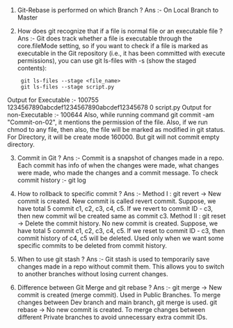 1. Git-Rebase is performed on which Branch ?
Ans :- On Local Branch to Master


2. How does git recognize that if a file is normal file or an executable file ?
Ans :- Git does track whether a file is executable through the core.fileMode setting, so if you want to check if a file is marked as executable in the Git repository (i.e., it has been committed with execute permissions), you can use git ls-files with -s (show the staged contents):

        git ls-files --stage <file_name>
        git ls-files --stage script.py

Output for Executable :-            100755 1234567890abcdef1234567890abcdef12345678 0       script.py
Output for non-Executable :-   100644
Also, while running command git commit -am "Commit-on-02",  it mentions the permission of the file.
Also, if we run chmod to any file, then also, the file will be marked as modified in git status.
For Directory, it will be create mode 160000. But git will not commit empty directory.


3. Commit in Git ?
Ans :- Commit is a snapshot of changes made in a repo. Each commit has info of when the changes were made, what changes were made, who made the changes and a commit message.
To check commit history :- git log


4. How to rollback to specific commit ?
Ans :-
Method I : git revert -> New commit is created. New commit is called revert commit. Suppose, we have total 5 commit c1, c2, c3, c4, c5. If we revert to commit ID - c3, then new commit wil be created same as commit c3.
Method II : git reset  -> Delete the commit history. No new commit is created. Suppose, we have total 5 commit c1, c2, c3, c4, c5. If we reset to commit ID - c3, then commit history of c4, c5 will be deleted. Used only when we want some specific commits to be deleted from commit history.


5. When to use git stash ?
Ans :- Git stash is used to temporarily save changes made in a repo without commit them.
This allows you to switch to another branches without losing current changes.


6. Difference between Git Merge and git rebase ?
Ans :- 	git merge -> New commit is created (merge commit). Used in Public Branches. To merge changes between Dev branch and main branch, git merge is used.
				git rebase -> No new commit is created. To merge changes between different Private branches to avoid unnecessary extra commit IDs.
